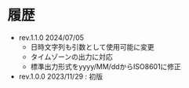 # 履歴
- rev.1.1.0 2024/07/05
  - 日時文字列も引数として使用可能に変更
  - タイムゾーンの出力に対応
  - 標準出力形式をyyyy/MM/ddからISO8601に修正
- rev.1.0.0 2023/11/29 : 初版